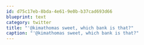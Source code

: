 ```yaml
---
id: d75c17eb-8bda-4e61-9e0b-b37cad693d66
blueprint: text
category: twitter
title: "'@kimathomas sweet, which bank is that?"
caption: "'@kimathomas sweet, which bank is that?"
---
```


